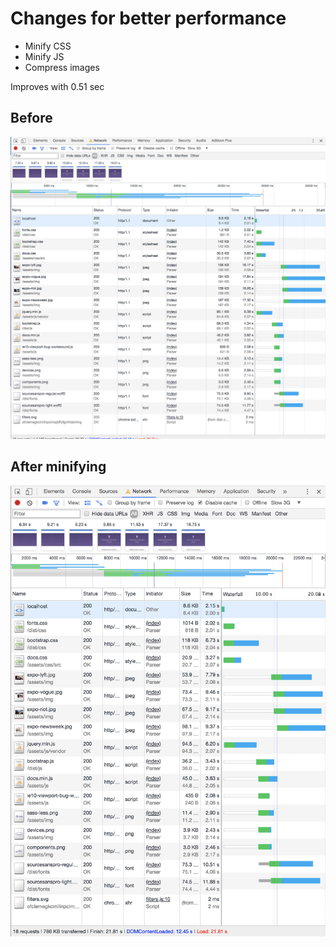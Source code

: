# Changes for better performance
* Minify CSS
* Minify JS
* Compress images

Improves with 0.51 sec

## Before
![Before](https://github.com/fennadew/performance-matters/blob/master/src/assets/img/start.png "Before")

## After minifying
![After minifying](https://github.com/fennadew/performance-matters/blob/master/src/assets/img/minify.png "After minifying")
